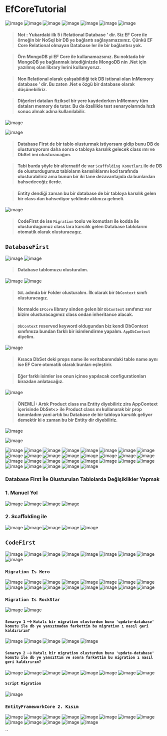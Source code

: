 # EfCoreTutorial

![image](https://user-images.githubusercontent.com/49749125/164887227-827a2123-7568-4030-8762-a1893bef77c9.png)
![image](https://user-images.githubusercontent.com/49749125/164887242-a41ececf-6fcb-4540-9e83-3d4708edc7eb.png)
![image](https://user-images.githubusercontent.com/49749125/164887249-d5524820-a7af-4a21-b697-b28f5f78ce86.png)
![image](https://user-images.githubusercontent.com/49749125/164887259-078f2b2e-b7c8-43d3-b7af-5624dfa848fe.png)
![image](https://user-images.githubusercontent.com/49749125/164887283-584478ae-445f-458f-81f5-9eb51a04163c.png)
![image](https://user-images.githubusercontent.com/49749125/164887292-8a0de8b8-3a0a-4a69-a4b1-21f21f53c01b.png)
![image](https://user-images.githubusercontent.com/49749125/164887314-a3b6a5dc-a5da-4cdc-a09b-d91e9bf5f48b.png)

> #### Not : Yukardaki ilk 5 i Relational Database ' dir. Siz EF Core ile örneğin bir NoSql bir DB ye bağlantı sağlayamazsınız. Çünkü EF Core Relational olmayan Database ler ile bir bağlantısı yok. 

> #### Örn MongoDB yi EF Core ile kullanamazsınız. Bu noktada bir MongoDB ye bağlanmak istediğinizde MongoDB nin .Net için yazılmış olan library lerini kullanıyoruz.

> #### Non Relational olarak çalışabildiği tek DB istisnai olan InMemory database ' dir. Bu zaten .Net e özgü bir database olarak düşünebiliriz.

> #### Diğerleri dataları fiziksel bir yere kaydederken InMemory tüm dataları memory de tutar. Bu da özellikle test senaryolarında hızlı sonuc almak adına kullanılabilir.

![image](https://user-images.githubusercontent.com/49749125/164888255-7fc8158e-cd32-4cc1-9e5a-f0f78f680adf.png)

![image](https://user-images.githubusercontent.com/49749125/164888322-d4f33fe7-b832-45a8-bee6-372b5a432ae8.png)

> #### Database First de bir tablo olusturmak istiyorsam gidip bunu DB de olusturuyorum daha sonra o tabloya karsılık gelecek class ımı ve DbSet imi olusturacağım.

> #### Tabi burda şöyle bir alternatif de var `Scaffolding Komutları` ile de DB de olusturdugumuz tabloların karısılıklarını kod tarafında olusturabiliriz ama bunun bir iki tane dezavantajıda da bunlardan bahsedeceğiz ilerde. 

> #### Entity dendiği zaman bu bir database de bir tabloya karsılık gelen bir class dan bahsediyor şeklinde aklınıza gelmeli.

![image](https://user-images.githubusercontent.com/49749125/164888491-6daf0e55-6327-4e08-bec0-80f3aa981ada.png)

> #### CodeFirst de ise `Migration` toolu ve komutları ile kodda ile olusturdugumuz class lara karsılık gelen Database tablolarını otomatik olarak olusturacagız.

##  `DatabaseFirst` 

![image](https://user-images.githubusercontent.com/49749125/164890392-425b0a88-15ba-46d2-af57-68da7b1fdcc5.png)
![image](https://user-images.githubusercontent.com/49749125/164890507-3c57d175-7f8b-47d4-8b50-94443feabb1e.png)

> #### Database tablomuzu olusturalım.

![image](https://user-images.githubusercontent.com/49749125/164891016-b6709eba-a086-4bc3-9b96-1daa102b0542.png)
![image](https://user-images.githubusercontent.com/49749125/164891128-d6eb086a-e28a-4ce3-a031-d634591e1d67.png)

> #### `DAL` adında bir Folder olusturalım. İlk olarak bir `DbContext` sınıfı olusturacagız. 

> #### Normalde `EFCore` library sinden gelen bir `DbContext` sınıfımız var bizim olusturacagımız class ondan inheritance alacak. 

> #### `DbContext` reserved keyword oldugundan biz kendi DbContext sınıfımıza bundan farklı bir isimlendirme yapalım. `AppDbContext` diyelim.

![image](https://user-images.githubusercontent.com/49749125/164891911-30e3e4fa-592d-4546-a426-e2966ab4b164.png)

> #### Kısaca DbSet deki props name ile veritabanındaki table name aynı ise EF Core otomatik olarak bunları eşleştirir.

> #### Eğer farklı isimler ise onun içinse yapılacak configurationları birazdan anlatacağız.

![image](https://user-images.githubusercontent.com/49749125/164892063-e12ffacd-5dfe-46f6-a4fe-52b328796d69.png)

> #### ÖNEMLİ : Artık Product class ına Entity diyebiliriz zira AppContext içerisinde DbSet<> ile Product class ını kullanarak bir prop tanımladım yani artık bu Database de bir tabloya karsılık geliyor demektir ki o zaman bu bir Entity dir diyebiliriz.

![image](https://user-images.githubusercontent.com/49749125/164893564-4bd7d2ad-7a55-425f-b9f7-94946208374f.png)

![image](https://user-images.githubusercontent.com/49749125/164893627-7c276870-43cc-435f-ba4e-9f8c303d079e.png)

![image](https://user-images.githubusercontent.com/49749125/164893678-7f25f5d1-b780-40b8-a3c1-1cb200feea0c.png)
![image](https://user-images.githubusercontent.com/49749125/164893725-ec83e984-e0b9-4f49-8cb3-64d8e17b0750.png)
![image](https://user-images.githubusercontent.com/49749125/164893765-00a72694-5f16-4427-8921-1f66c4cb54fa.png)
![image](https://user-images.githubusercontent.com/49749125/164893819-bcbb879b-df54-447e-b35b-0b1ef5a381e6.png)
![image](https://user-images.githubusercontent.com/49749125/164893956-d2110c44-29c1-42ce-b8c3-ee0f9ad51670.png)
![image](https://user-images.githubusercontent.com/49749125/164894019-d7dd4f9d-ebef-4642-b808-1b7d15fd4758.png)
![image](https://user-images.githubusercontent.com/49749125/164894064-6a74553d-36f9-4ec7-9d56-c5e1077730d9.png)
![image](https://user-images.githubusercontent.com/49749125/164894111-f0c99c7a-94af-47f4-a1f8-3b7ec7a6fe79.png)
![image](https://user-images.githubusercontent.com/49749125/164894211-148b8d7b-c332-4ca2-8f8a-5458aeec81a3.png)
![image](https://user-images.githubusercontent.com/49749125/164894384-46a481ce-0c91-4396-9df3-f7ec0b4254db.png)
![image](https://user-images.githubusercontent.com/49749125/164894509-e498f26d-7ea2-42d5-8c28-ca086c4f6fc8.png)
![image](https://user-images.githubusercontent.com/49749125/164894637-95962bbd-1d8c-4822-b645-79f2d2cc150a.png)
![image](https://user-images.githubusercontent.com/49749125/164894786-38365448-d7e1-4c55-b0fb-9a7f6ea0f77a.png)
![image](https://user-images.githubusercontent.com/49749125/164894879-26e92798-5247-4906-b145-d8670316c6aa.png)
![image](https://user-images.githubusercontent.com/49749125/164894943-dede3ecc-766f-4fb6-b0f0-3214d4f481cf.png)
![image](https://user-images.githubusercontent.com/49749125/164895068-d493b9f6-c349-4ec0-bbde-2d89ff8787ba.png)
![image](https://user-images.githubusercontent.com/49749125/164895013-2cfad7fa-21c8-4876-b322-f3bbdbff2da2.png)
![image](https://user-images.githubusercontent.com/49749125/164895338-88956ff5-fdec-4190-a6ad-641ef03641b9.png)
![image](https://user-images.githubusercontent.com/49749125/164895604-483f22f7-fcc4-45af-9e33-c967f503181f.png)
![image](https://user-images.githubusercontent.com/49749125/164896105-49ea8f7c-555c-48bf-927c-42da1e29ec9b.png)
![image](https://user-images.githubusercontent.com/49749125/164896229-f9bcac5b-9b6c-43fc-98f7-ed1390e899cf.png)
![image](https://user-images.githubusercontent.com/49749125/164896802-c3d81fdb-335d-4244-85a8-8ccf098bd433.png)
![image](https://user-images.githubusercontent.com/49749125/164896944-255845bd-c2d0-4773-a544-86a2bbd951fb.png)
![image](https://user-images.githubusercontent.com/49749125/164896983-a7daafb1-9b36-4165-973e-23053d0d003e.png)
![image](https://user-images.githubusercontent.com/49749125/164897763-b8187dd7-b03a-40a7-b553-661be12b532b.png)
![image](https://user-images.githubusercontent.com/49749125/164900929-645093cd-11d2-4d9c-adb1-057ffb4c1ffd.png)
![image](https://user-images.githubusercontent.com/49749125/164903607-be27e7f2-2e53-45e8-9f27-1dd72df17dd9.png)
![image](https://user-images.githubusercontent.com/49749125/164909937-5f1bdae6-e8bb-4fbb-92f6-1c8b8f111455.png)
![image](https://user-images.githubusercontent.com/49749125/164910376-c163ddbc-7098-4fdf-b144-3dbac6a626f2.png)

### Database First İle Olusturulan Tablolarda Değişiklikler Yapmak

### 1. Manuel Yol

![image](https://user-images.githubusercontent.com/49749125/164911990-a3f06084-69e5-49b3-ab02-ac0f603c5ac3.png)
![image](https://user-images.githubusercontent.com/49749125/164912036-4407992b-d9da-4953-b2e4-fbac43e8b580.png)
![image](https://user-images.githubusercontent.com/49749125/164912118-6a0e55e3-d9d7-4450-8cf2-6073c9b23e03.png)
![image](https://user-images.githubusercontent.com/49749125/164912239-1b3f303f-0ca2-4ec2-a0bd-739aa844dd52.png)


### 2. Scaffolding ile

![image](https://user-images.githubusercontent.com/49749125/164912571-5b118e91-b782-4fc1-9e00-a3933435f874.png)
![image](https://user-images.githubusercontent.com/49749125/164971353-ab04288d-2bb4-4d5f-82bf-1ec21c9c09a1.png)
![image](https://user-images.githubusercontent.com/49749125/164971725-f4a8b20e-3fc6-4c44-8f27-f2bf7ea5a92a.png)
![image](https://user-images.githubusercontent.com/49749125/164971856-55503802-6bdb-4203-a2cf-51a09149c8a3.png)
![image](https://user-images.githubusercontent.com/49749125/164971959-ce0d4b5d-10f0-4ecf-8ff0-256ef86fdbb1.png)

##  `CodeFirst`

![image](https://user-images.githubusercontent.com/49749125/164972369-d84f87ad-4f4a-42dc-a659-f7c9146e0c74.png)
![image](https://user-images.githubusercontent.com/49749125/164974192-07c6fd8b-7871-4ee6-8dbc-ce5463770cd1.png)
![image](https://user-images.githubusercontent.com/49749125/164974747-9ca13ea0-c3c6-4960-80f0-772413139e46.png)
![image](https://user-images.githubusercontent.com/49749125/164974849-65a4d163-0ddc-4fb1-a2cc-f8622eefeb29.png)
![image](https://user-images.githubusercontent.com/49749125/164978028-96eb6f0f-a526-4f4f-ba9c-747450287835.png)
![image](https://user-images.githubusercontent.com/49749125/164978009-db8161c7-ae4d-4572-ad1a-7a861ee99fdd.png)
![image](https://user-images.githubusercontent.com/49749125/164978020-111fa273-b893-41f9-b689-0585ebf7cc5e.png)
![image](https://user-images.githubusercontent.com/49749125/164977995-1d1e7f4e-710f-4945-ad3b-3c7d02d009f4.png)
![image](https://user-images.githubusercontent.com/49749125/164978336-5ecd2c24-9ef9-4dc6-828e-dab0b6055f65.png)

### `Migration Is Hero`
![image](https://user-images.githubusercontent.com/49749125/164978409-b346ea09-7775-4e8f-90d4-41938062de5b.png)
![image](https://user-images.githubusercontent.com/49749125/164980710-8739174e-fca2-47e8-b19b-d2c3f76c3564.png)
![image](https://user-images.githubusercontent.com/49749125/164981348-2250e1bd-6960-42ce-b613-9eff7dfbf714.png)
![image](https://user-images.githubusercontent.com/49749125/164981393-85fd2829-a00c-4bf1-8c04-30aded8626e8.png)
![image](https://user-images.githubusercontent.com/49749125/164981475-ea4964a6-9383-492b-8c29-067b23a3475b.png)
![image](https://user-images.githubusercontent.com/49749125/164981679-0732efa6-fe49-4f84-80ce-2b08100e88c0.png)
![image](https://user-images.githubusercontent.com/49749125/164981866-eccdb9a6-49cf-472a-b8da-f2d8c8d073d0.png)
![image](https://user-images.githubusercontent.com/49749125/164982291-92c8409b-11be-4b20-b99a-1c41c149592b.png)
![image](https://user-images.githubusercontent.com/49749125/164982680-9193e45a-c743-4354-81f2-d1fa7e2e5764.png)
![image](https://user-images.githubusercontent.com/49749125/164982787-a7903593-373a-4017-abd0-dc33f25e48e7.png)
![image](https://user-images.githubusercontent.com/49749125/164982858-c4df8e18-457e-4593-8df7-6291e99d4bd8.png)
![image](https://user-images.githubusercontent.com/49749125/164982962-5e0ef7d3-60d5-4599-a368-b78f74a1991c.png)
![image](https://user-images.githubusercontent.com/49749125/164983426-5dcdd474-6f7e-4aa4-8022-a6db043e155c.png)
![image](https://user-images.githubusercontent.com/49749125/164983686-d4a45252-6325-4b78-8288-e17db3ed3886.png)
![image](https://user-images.githubusercontent.com/49749125/164983900-869eaa7a-f221-4c51-bcca-9916368e0327.png)
![image](https://user-images.githubusercontent.com/49749125/164983991-c9393ba3-392e-4c30-b404-166cc3bc86ca.png)

### `Migration Is RockStar`
![image](https://user-images.githubusercontent.com/49749125/164984056-a9497303-40f9-413a-bd2c-c818e2c1fb29.png)
![image](https://user-images.githubusercontent.com/49749125/164985681-1c768e0f-375a-4624-9094-faf0d6a07d54.png)

#### `Senaryo 1` --> `Hatalı bir migration olusturdum bunu 'update-database' komutu ile db ye yansıtmadan farkettim bu migration ı nasıl geri kaldırırım?`
![image](https://user-images.githubusercontent.com/49749125/165047750-958d1e66-2316-4f5d-8d6a-5613869ed571.png)
![image](https://user-images.githubusercontent.com/49749125/165047986-81f7f06e-3326-4daf-a859-2405b2d54dcc.png)
![image](https://user-images.githubusercontent.com/49749125/165048420-46bf9f35-a5b6-40d2-8529-58ae0dce01b9.png)
![image](https://user-images.githubusercontent.com/49749125/165049230-9f53462b-a964-4c90-9a39-cee1710acf7c.png)
![image](https://user-images.githubusercontent.com/49749125/165049546-6a5ae4d3-a977-4b90-86e8-899ffaec6ac2.png)


#### `Senaryo 2` --> `Hatalı bir migration olusturdum bunu 'update-database' komutu ile db ye yansıttım ve sonra farkettim bu migration ı nasıl geri kaldırırım?`
![image](https://user-images.githubusercontent.com/49749125/165057455-f40dfb3a-ae54-489b-8dc6-f715d31f608d.png)
![image](https://user-images.githubusercontent.com/49749125/165057651-5b0f7180-030c-451e-9c72-b87bd0bd40f0.png)
![image](https://user-images.githubusercontent.com/49749125/165059682-70ec984d-f6ac-4c79-9c0f-4ec38889ae0b.png)
![image](https://user-images.githubusercontent.com/49749125/165059879-bfcfe082-58f3-4732-9fe0-a8c6c218553a.png)
![image](https://user-images.githubusercontent.com/49749125/165060849-fa307002-c25f-4ab1-b22c-2e643e5ba1d7.png)
![image](https://user-images.githubusercontent.com/49749125/165062545-7beb7222-b57e-4869-8a2c-d4c3c76c6f2a.png)
![image](https://user-images.githubusercontent.com/49749125/165065487-955828c7-31ba-42be-b47c-fa48d62021a5.png)
![image](https://user-images.githubusercontent.com/49749125/165065960-3ea78d25-19c9-4c86-8604-bc87a4395d65.png)

#### `Script Migration`
![image](https://user-images.githubusercontent.com/49749125/165067039-08ec85a4-46de-49f2-a07b-fc111b9c08c8.png)

### `EntityFrameworkCore 2. Kısım`

![image](https://user-images.githubusercontent.com/49749125/166102349-e23f3d31-7125-4a24-8cfb-25fdc4c2bc0c.png)
![image](https://user-images.githubusercontent.com/49749125/166102721-6964368e-988b-4061-8dca-161f44349044.png)
![image](https://user-images.githubusercontent.com/49749125/166102966-d43c29bb-2605-4aa4-b4b9-2ab9f935508d.png)
![image](https://user-images.githubusercontent.com/49749125/166103841-993af861-bafb-4d9c-921d-5d5e1b93bb0c.png)
![image](https://user-images.githubusercontent.com/49749125/166103916-2dcc55f8-dc2b-4059-b321-549be605bb4e.png)
![image](https://user-images.githubusercontent.com/49749125/166105341-9b1d49d7-ed9e-4289-a422-e060e29be4df.png)
![image](https://user-images.githubusercontent.com/49749125/166105632-f0d5515f-6d1f-4695-93d5-617448e4b2fd.png)
![image](https://user-images.githubusercontent.com/49749125/166106512-2f71f8be-5bc1-49c9-8b2a-0a7202d8cc19.png)
![image](https://user-images.githubusercontent.com/49749125/166106633-8b4aca95-a5df-4d69-a501-cb2e7a0a40bf.png)
![image](https://user-images.githubusercontent.com/49749125/166107764-e63d568e-7f0c-4b93-97d5-ba042d7e175d.png)
![image](https://user-images.githubusercontent.com/49749125/166108483-22429d45-8c8e-43e6-a4ad-986986252e7e.png)
![image](https://user-images.githubusercontent.com/49749125/166108792-0783bff4-6142-4c03-b4a9-c67ab37597f9.png)
![image](https://user-images.githubusercontent.com/49749125/166109524-c1d60e92-50c9-4522-b908-2d5cb0005814.png)


`` 
